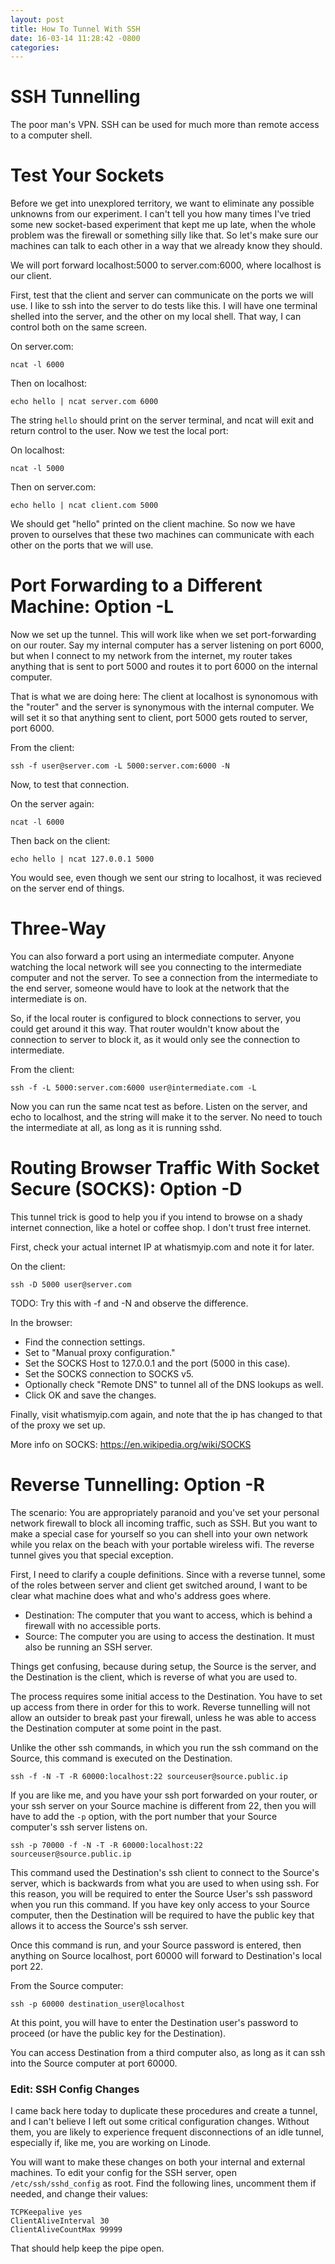 ```yaml
---
layout: post
title: How To Tunnel With SSH
date: 16-03-14 11:28:42 -0800
categories: 
---
```


SSH Tunnelling
====
The poor man's VPN. SSH can be used for much more than remote access to a computer shell.

Test Your Sockets
====
Before we get into unexplored territory, we want to eliminate any possible unknowns from our experiment. I can't tell you how many times I've tried some new socket-based experiment that kept me up late, when the whole problem was the firewall or something silly like that. So let's make sure our machines can talk to each other in a way that we already know they should.

We will port forward localhost:5000 to server.com:6000, where localhost is our client.

First, test that the client and server can communicate on the ports we will use. I like to ssh into the server to do tests like this. I will have one terminal shelled into the server, and the other on my local shell. That way, I can control both on the same screen.

On server.com:

```
ncat -l 6000
```

Then on localhost:

```
echo hello | ncat server.com 6000
```

The string `hello` should print on the server terminal, and ncat will exit and return control to the user.
Now we test the local port:

On localhost:

```
ncat -l 5000
```

Then on server.com:

```
echo hello | ncat client.com 5000
```

We should get "hello" printed on the client machine. So now we have proven to ourselves that these two machines can communicate with each other on the ports that we will use.


Port Forwarding to a Different Machine: Option -L
====

Now we set up the tunnel. This will work like when we set port-forwarding on our router. Say my internal computer has a server listening on port 6000, but when I connect to my network from the internet, my router takes anything that is sent to port 5000 and routes it to port 6000 on the internal computer. 

That is what we are doing here: The client at localhost is synonomous with the "router" and the server is synonymous with the internal computer. We will set it so that anything sent to client, port 5000 gets routed to server, port 6000.

From the client:

```
ssh -f user@server.com -L 5000:server.com:6000 -N
```

Now, to test that connection.

On the server again:

```
ncat -l 6000
```

Then back on the client:

```
echo hello | ncat 127.0.0.1 5000
```

You would see, even though we sent our string to localhost, it was recieved on the server end of things.

Three-Way
===

You can also forward a port using an intermediate computer.
Anyone watching the local network will see you connecting to the intermediate computer and not the server.
To see a connection from the intermediate to the end server, someone would have to look at the network that the intermediate is on.

So, if the local router is configured to block connections to server, you could get around it this way. That router wouldn't know about the connection to server to block it, as it would only see the connection to intermediate.

From the client:

```
ssh -f -L 5000:server.com:6000 user@intermediate.com -L
```

Now you can run the same ncat test as before. Listen on the server, and echo to localhost, and the string will make it to the server. No need to touch the intermediate at all, as long as it is running sshd.


Routing Browser Traffic With Socket Secure (SOCKS): Option -D
===
This tunnel trick is good to help you if you intend to browse on a shady internet connection, like a hotel or coffee shop. I don't trust free internet.

First, check your actual internet IP at whatismyip.com and note it for later.

On the client:

```
ssh -D 5000 user@server.com
```

TODO: Try this with -f and -N and observe the difference.

In the browser: 
- Find the connection settings. 
- Set to "Manual proxy configuration." 
- Set the SOCKS Host to 127.0.0.1 and the port (5000 in this case).
- Set the SOCKS connection to SOCKS v5.
- Optionally check "Remote DNS" to tunnel all of the DNS lookups as well.
- Click OK and save the changes.

Finally, visit whatismyip.com again, and note that the ip has changed to that of the proxy we set up.

More info on SOCKS: https://en.wikipedia.org/wiki/SOCKS

Reverse Tunnelling: Option -R
====

The scenario: You are appropriately paranoid and you've set your personal network firewall to block all incoming traffic, such as SSH. But you want to make a special case for yourself so you can shell into your own network while you relax on the beach with your portable wireless wifi. The reverse tunnel gives you that special exception.

First, I need to clarify a couple definitions. Since with a reverse tunnel, some of the roles between server and client get switched around, I want to be clear what machine does what and who's address goes where. 

- Destination: The computer that you want to access, which is behind a firewall with no accessible ports.
- Source: The computer you are using to access the destination. It must also be running an SSH server.

Things get confusing, because during setup, the Source is the server, and the Destination is the client, which is reverse of what you are used to.

The process requires some initial access to the Destination. You have to set up access from there in order for this to work. Reverse tunnelling will not allow an outsider to break past your firewall, unless he was able to access the Destination computer at some point in the past.

Unlike the other ssh commands, in which you run the ssh command on the Source, this command is executed on the Destination. 

```
ssh -f -N -T -R 60000:localhost:22 sourceuser@source.public.ip
```

If you are like me, and you have your ssh port forwarded on your router, or your ssh server on your Source machine is different from 22, then you will have to add the `-p` option, with the port number that your Source computer's ssh server listens on.

```
ssh -p 70000 -f -N -T -R 60000:localhost:22 sourceuser@source.public.ip
```

This command used the Destination's ssh client to connect to the Source's server, which is backwards from what you are used to when using ssh. For this reason, you will be required to enter the Source User's ssh password when you run this command. If you have key only access to your Source computer, then the Destination will be required to have the public key that allows it to access the Source's ssh server.

Once this command is run, and your Source password is entered, then anything on Source localhost, port 60000 will forward to Destination's local port 22.

From the Source computer:

```
ssh -p 60000 destination_user@localhost
```

At this point, you will have to enter the Destination user's password to proceed (or have the public key for the Destination).

You can access Destination from a third computer also, as long as it can ssh into the Source computer at port 60000.

### Edit: SSH Config Changes

I came back here today to duplicate these procedures and create a tunnel, and I can't believe I left out some critical configuration changes. Without them, you are likely to experience frequent disconnections of an idle tunnel, especially if, like me, you are working on Linode.

You will want to make these changes on both your internal and external machines. To edit your config for the SSH server, open `/etc/ssh/sshd_config` as root. Find the following lines, uncomment them if needed, and change their values:

    TCPKeepalive yes
    ClientAliveInterval 30
    ClientAliveCountMax 99999

That should help keep the pipe open.

